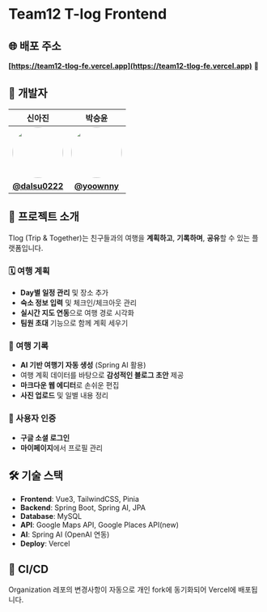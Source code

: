 # Team12 T-log Frontend

## 🌐 배포 주소
**[https://team12-tlog-fe.vercel.app](https://team12-tlog-fe.vercel.app)** 🚀

## 👥 개발자

| 신아진 | 박승윤 |
|:---:|:---:|
| <img src="https://github.com/dalsu0222.png" width="100" height="100" style="border-radius: 50%;"> | <img src="https://github.com/yoownny.png" width="100" height="100" style="border-radius: 50%;"> |
| [**@dalsu0222**](https://github.com/dalsu0222) | [**@yoownny**](https://github.com/yoownny) |


## 📖 프로젝트 소개
Tlog (Trip & Together)는 친구들과의 여행을 **계획하고**, **기록하며**, **공유**할 수 있는 플랫폼입니다.

### 🗓️ 여행 계획
- **Day별 일정 관리** 및 장소 추가
- **숙소 정보 입력** 및 체크인/체크아웃 관리
- **실시간 지도 연동**으로 여행 경로 시각화
- **팀원 초대** 기능으로 함께 계획 세우기

### 📝 여행 기록
- **AI 기반 여행기 자동 생성** (Spring AI 활용)
- 여행 계획 데이터를 바탕으로 **감성적인 블로그 초안** 제공
- **마크다운 웹 에디터**로 손쉬운 편집
- **사진 업로드** 및 일별 내용 정리

### 🔐 사용자 인증
- **구글 소셜 로그인**
- **마이페이지**에서 프로필 관리

## 🛠️ 기술 스택
- **Frontend**: Vue3, TailwindCSS, Pinia
- **Backend**: Spring Boot, Spring AI, JPA
- **Database**: MySQL
- **API**: Google Maps API, Google Places API(new)
- **AI**: Spring AI (OpenAI 연동)
- **Deploy**: Vercel

## 🔄 CI/CD
Organization 레포의 변경사항이 자동으로 개인 fork에 동기화되어 Vercel에 배포됩니다.

<!-- CI/CD 자동화 테스트 완료 -->
